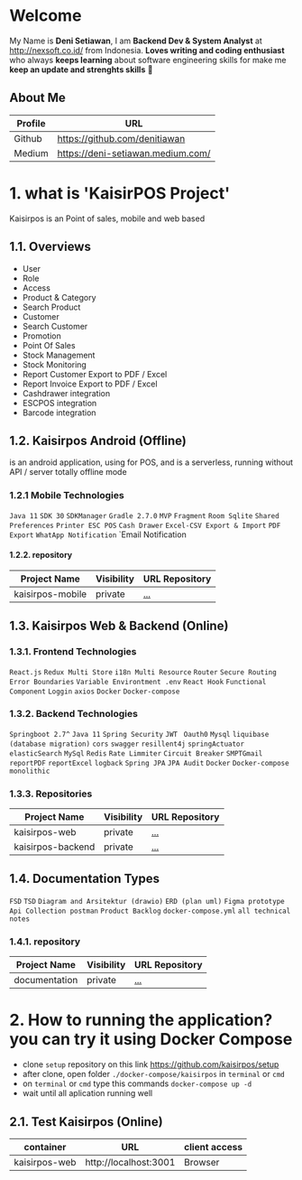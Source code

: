 # Welcome 

My Name is **Deni Setiawan**, I am **Backend Dev & System Analyst** at http://nexsoft.co.id/ from Indonesia.
**Loves writing and coding enthusiast** who always **keeps learning** about software engineering skills for make me **keep an update and strenghts skills** 🚀


## About Me
| Profile     | URL                                                          | 
|------------------|--------------|
| Github | https://github.com/denitiawan |
| Medium | https://deni-setiawan.medium.com/ |

# 1. what is 'KaisirPOS Project'
Kaisirpos is an Point of sales, mobile and web based

## 1.1. Overviews
- User
- Role
- Access
- Product & Category
- Search Product
- Customer 
- Search Customer
- Promotion
- Point Of Sales
- Stock Management
- Stock Monitoring
- Report Customer Export to PDF / Excel
- Report Invoice Export to PDF / Excel
- Cashdrawer integration
- ESCPOS integration
- Barcode integration


## 1.2. Kaisirpos Android (Offline)
is an android application, using for POS, and is a serverless, running without API / server totally offline mode

### 1.2.1 Mobile Technologies
`Java 11`
`SDK 30`
`SDKManager`
`Gradle 2.7.0`
`MVP`
`Fragment`
`Room Sqlite`
`Shared Preferences`
`Printer ESC POS`
`Cash Drawer`
`Excel-CSV Export & Import`
`PDF Export`
`WhatApp Notification`
`Email Notification   



#### 1.2.2. repository
| Project Name     | Visibility  | URL Repository                                                          | 
|------------------|--------------|-------------------------------------------------------------------------|
| kaisirpos-mobile | private| [...](https://github.com/denitiawan/kaisir-mobile)|



## 1.3. Kaisirpos Web & Backend (Online)

### 1.3.1. Frontend Technologies
`React.js`
`Redux Multi Store`
`i18n Multi Resource`
`Router`
`Secure Routing`
`Error Boundaries`
`Variable Environtment .env`
`React Hook`
`Functional Component`
`Loggin`
`axios`
`Docker`
`Docker-compose`


### 1.3.2. Backend Technologies
`Springboot 2.7^`
`Java 11`
`Spring Security`
`JWT `
`Oauth0`
`Mysql`
`liquibase (database migration)`
`cors`
`swagger`
`resillent4j`
`springActuator`
`elasticSearch`
`MySql`
`Redis`
`Rate Limmiter`
`Circuit Breaker`
`SMPTGmail`
`reportPDF`
`reportExcel`
`logback`
`Spring JPA`
`JPA Audit`
`Docker`
`Docker-compose`
`monolithic`


### 1.3.3. Repositories
| Project Name     | Visibility  | URL Repository                                                          | 
|------------------|--------------|-------------------------------------------------------------|
| kaisirpos-web | private | [...](https://github.com/denitiawan/kaisirpos-web)  |
| kaisirpos-backend | private  | [...](https://github.com/denitiawan/kaisirpos-backend )               |



## 1.4. Documentation Types
`FSD`
`TSD`
`Diagram and Arsitektur (drawio)`
`ERD (plan uml)`
`Figma prototype`
`Api Collection postman`
`Product Backlog`
`docker-compose.yml`
`all technical notes`


### 1.4.1. repository
| Project Name     | Visibility  | URL Repository                                                          | 
|------------------|--------------|-------------------------------------------------------------------------|
| documentation | private | [...](https://github.com/denitiawan/kaisirpos-documentation )                  |


# 


# 2. How to running the application? you can try it using Docker Compose
- clone `setup` repository on this link https://github.com/kaisirpos/setup
- after clone, open folder `./docker-compose/kaisirpos` in `terminal` or `cmd`
- on `terminal` or `cmd` type this commands `docker-compose up -d`
- wait until all aplication running well

## 2.1.  Test Kaisirpos (Online)
| container     | URL      | client access |
|--------|--------------|--------------|
| kaisirpos-web  | http://localhost:3001 | Browser |




